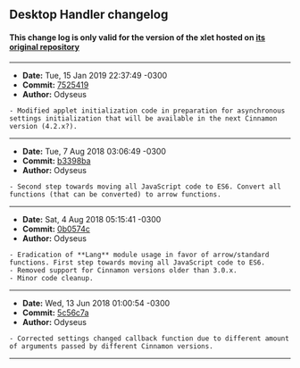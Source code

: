 ## Desktop Handler changelog

#### This change log is only valid for the version of the xlet hosted on [its original repository](https://gitlab.com/Odyseus/CinnamonTools)

***

- **Date:** Tue, 15 Jan 2019 22:37:49 -0300
- **Commit:** [7525419](https://gitlab.com/Odyseus/CinnamonTools/commit/7525419)
- **Author:** Odyseus

```
- Modified applet initialization code in preparation for asynchronous settings initialization that will be available in the next Cinnamon version (4.2.x?).

```

***

- **Date:** Tue, 7 Aug 2018 03:06:49 -0300
- **Commit:** [b3398ba](https://gitlab.com/Odyseus/CinnamonTools/commit/b3398ba)
- **Author:** Odyseus

```
- Second step towards moving all JavaScript code to ES6. Convert all functions (that can be converted) to arrow functions.

```

***

- **Date:** Sat, 4 Aug 2018 05:15:41 -0300
- **Commit:** [0b0574c](https://gitlab.com/Odyseus/CinnamonTools/commit/0b0574c)
- **Author:** Odyseus

```
- Eradication of **Lang** module usage in favor of arrow/standard functions. First step towards moving all JavaScript code to ES6.
- Removed support for Cinnamon versions older than 3.0.x.
- Minor code cleanup.

```

***

- **Date:** Wed, 13 Jun 2018 01:00:54 -0300
- **Commit:** [5c56c7a](https://gitlab.com/Odyseus/CinnamonTools/commit/5c56c7a)
- **Author:** Odyseus

```
- Corrected settings changed callback function due to different amount of arguments passed by different Cinnamon versions.

```

***
